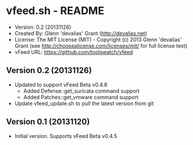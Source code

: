 # vfeed.sh - README
* Version: 0.2 (20131126)
* Created By: Glenn 'devalias' Grant (http://devalias.net)
* License: The MIT License (MIT) - Copyright (c) 2013 Glenn 'devalias' Grant (see http://choosealicense.com/licenses/mit/ for full license text)
* vFeed URL: https://github.com/toolswatch/vfeed

Version 0.2 (20131126)
-----------------------
* Updated to support vFeed Beta v0.4.6
  * Added Defense::get_suricata command support
  * Added Patches::get_vmware command support
* Update vfeed_update.sh to pull the latest version from git

Version 0.1 (20131120)
-----------------------
* Initial version. Supports vFeed Beta v0.4.5
